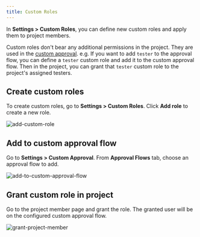 ```yaml
---
title: Custom Roles
---
```


<EnterpriseOnlyBlock />

In **Settings > Custom Roles**, you can define new custom roles and apply them to project members.

Custom roles don't bear any additional permissions in the project. They are used in the [custom approval](/docs/administration/custom-approval). e.g. If you want to add `tester` to the approval flow, you can define a `tester` custom role and
add it to the custom approval flow. Then in the project, you can grant that `tester` custom role to the project's
assigned testers.

## Create custom roles

To create custom roles, go to **Settings > Custom Roles**. Click **Add role** to create a new role.

![add-custom-role](/content/docs/administration/custom-roles/add-custom-role.webp)

## Add to custom approval flow

Go to **Settings > Custom Approval**. From **Approval Flows** tab, choose an approval flow to add.

![add-to-custom-approval-flow](/content/docs/administration/custom-roles/add-to-custom-approval-flow.webp)

## Grant custom role in project

Go to the project member page and grant the role. The granted user will be on the configured
custom approval flow.

![grant-project-member](/content/docs/administration/custom-roles/grant-project-member.webp)
